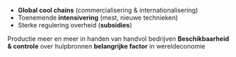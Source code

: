 - **Global cool chains** (commercialisering & internationalisering)
- Toenemende **intensivering** (mest, nieuwe technieken)
- Sterke regulering overheid (**subsidies**)

Productie meer en meer in handen van handvol bedrijven
**Beschikbaarheid & controle** over hulpbronnen **belangrijke factor** in wereldeconomie